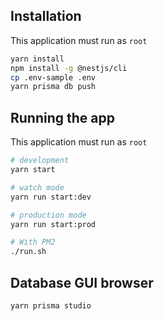 ## Installation
This application must run as `root`
```bash
yarn install
npm install -g @nestjs/cli
cp .env-sample .env
yarn prisma db push
```

## Running the app
This application must run as `root`
```bash
# development
yarn start

# watch mode
yarn run start:dev

# production mode
yarn run start:prod

# With PM2
./run.sh
```

## Database GUI browser
```bash
yarn prisma studio
```